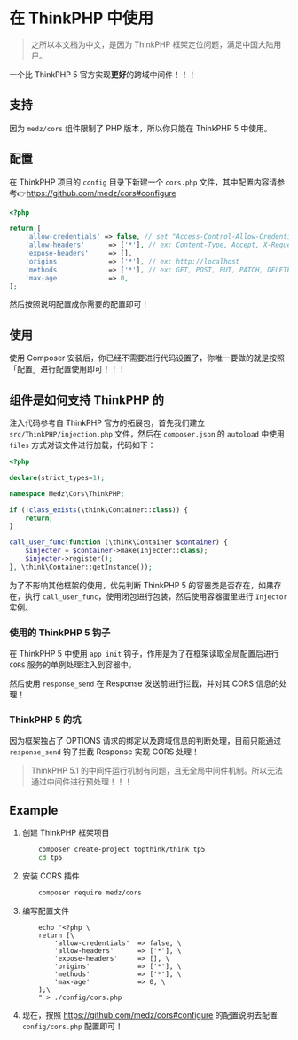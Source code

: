 # 在 ThinkPHP 中使用

> 之所以本文档为中文，是因为 ThinkPHP 框架定位问题，满足中国大陆用户。

一个比 ThinkPHP 5 官方实现**更好**的跨域中间件！！！

## 支持

因为 `medz/cors` 组件限制了 PHP 版本，所以你只能在 ThinkPHP 5 中使用。

## 配置

在 ThinkPHP 项目的 `config` 目录下新建一个 `cors.php` 文件，其中配置内容请参考👉https://github.com/medz/cors#configure 
```php
<?php

return [
    'allow-credentials' => false, // set "Access-Control-Allow-Credentials" 👉 string "false" or "true".
    'allow-headers'      => ['*'], // ex: Content-Type, Accept, X-Requested-With
    'expose-headers'     => [],
    'origins'            => ['*'], // ex: http://localhost
    'methods'            => ['*'], // ex: GET, POST, PUT, PATCH, DELETE
    'max-age'            => 0,
];

```

然后按照说明配置成你需要的配置即可！

## 使用

使用 Composer 安装后，你已经不需要进行代码设置了，你唯一要做的就是按照「配置」进行配置使用即可！！！

## 组件是如何支持 ThinkPHP 的

注入代码参考自 ThinkPHP 官方的拓展包，首先我们建立 `src/ThinkPHP/injection.php` 文件，然后在 `composer.json` 的 `autoload` 中使用 `files` 方式对该文件进行加载，代码如下：

```php
<?php

declare(strict_types=1);

namespace Medz\Cors\ThinkPHP;

if (!class_exists(\think\Container::class)) {
    return;
}

call_user_func(function (\think\Container $container) {
    $injecter = $container->make(Injecter::class);
    $injecter->register();
}, \think\Container::getInstance());
```

为了不影响其他框架的使用，优先判断 ThinkPHP 5 的容器类是否存在，如果存在，执行 `call_user_func`，使用闭包进行包装，然后使用容器蛋里进行 `Injector` 实例。

### 使用的 ThinkPHP 5 钩子

在 ThinkPHP 5 中使用 `app_init` 钩子，作用是为了在框架读取全局配置后进行 `CORS` 服务的单例处理注入到容器中。

然后使用 `response_send` 在 Response 发送前进行拦截，并对其 CORS 信息的处理！

### ThinkPHP 5 的坑

因为框架独占了 OPTIONS 请求的绑定以及跨域信息的判断处理，目前只能通过 `response_send` 钩子拦截 Response 实现 CORS 处理！

> ThinkPHP 5.1 的中间件运行机制有问题，且无全局中间件机制。所以无法通过中间件进行预处理！！！

## Example

1. 创建 ThinkPHP 框架项目
    ```bash
        composer create-project topthink/think tp5
        cd tp5
    ```
2. 安装 CORS 插件
    ```bash
        composer require medz/cors
    ```
3. 编写配置文件
    ```
        echo "<?php \
        return [\
            'allow-credentials'  => false, \
            'allow-headers'      => ['*'], \
            'expose-headers'     => [], \
            'origins'            => ['*'], \
            'methods'            => ['*'], \
            'max-age'            => 0, \
        ];\
        " > ./config/cors.php
    ```
4. 现在，按照 https://github.com/medz/cors#configure 的配置说明去配置 `config/cors.php` 配置即可！

